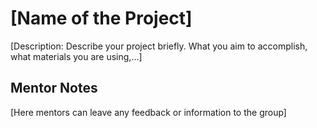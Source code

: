 # [Name of the Project]
[Description: Describe your project briefly. What you aim to accomplish, what materials you are using,...]

## Mentor Notes
[Here mentors can leave any feedback or information to the group]